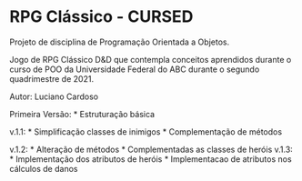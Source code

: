 # RPG Clássico - CURSED
Projeto de disciplina de Programação Orientada a Objetos.

Jogo de RPG Clássico D&D que contempla conceitos aprendidos
durante o curso de POO da Universidade Federal do ABC durante
o segundo quadrimestre de 2021.

Autor: Luciano Cardoso

Primeira Versão:
	* Estruturação básica

v.1.1:
	* Simplificação classes de inimigos
	* Complementação de métodos

v.1.2:
	* Alteração de métodos
	* Complementadas as classes de heróis
v.1.3:
	* Implementação dos atributos de heróis
	* Implementacao de atributos nos cálculos de danos
